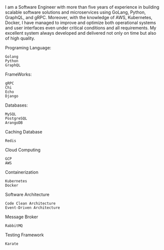 I am a Software Engineer with more than five years of experience in building scalable software solutions and microservices using GoLang, Python, GraphQL, and gRPC. Moreover, with the knowledge of AWS, Kubernetes, Docker, I have managed to improve and optimize both operational systems and user interfaces even under critical conditions and all requirements. My excellent system always developed and delivered not only on time but also of high quality.

Programing Language: 
```
Golang
Python
GraphQL
```

FrameWorks:
```
gRPC
Chi
Echo
Django
```

Databases:
```
MySQL
PostgreSQL
ArangoDB
```
Caching Database 
```
Redis
```
Cloud Computing
```
GCP
AWS
```

Containerization
```
Kubernetes
Docker
```
Software Architecture
```
Code Clean Architecture
Event-Driven Architecture
```
Message Broker
```
RabbitMQ
```
Testing Framework
```
Karate
```

<!---
zonieedhossain/zonieedhossain is a ✨ special ✨ repository because its `README.md` (this file) appears on your GitHub profile.
You can click the Preview link to take a look at your changes.
--->
